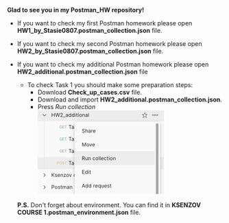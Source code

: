 **Glad to see you in my Postman_HW repository!**  
- If you want to check my first Postman homework please open **HW1_by_Stasie0807.postman_collection.json** file.  
- If you want to check my second Postman homework please open **HW2_by_Stasie0807.postman_collection.json** file.    
- If you want to check my additional Postman homework please open **HW2_additional.postman_collection.json** file  
    - To check Task 1 you should make some preparation steps:  
        - Download **Check_up_cases.csv** file.
        - Download and import **HW2_additional.postman_collection.json**.  
        - Press *Run collection*   
         ![image text](https://github.com/an-maximovich0807/Git_media/blob/master/run_collection_scr.png)
  
  **P.S.** Don't forget about environment. You can find it in **KSENZOV COURSE 1.postman_environment.json** file.
